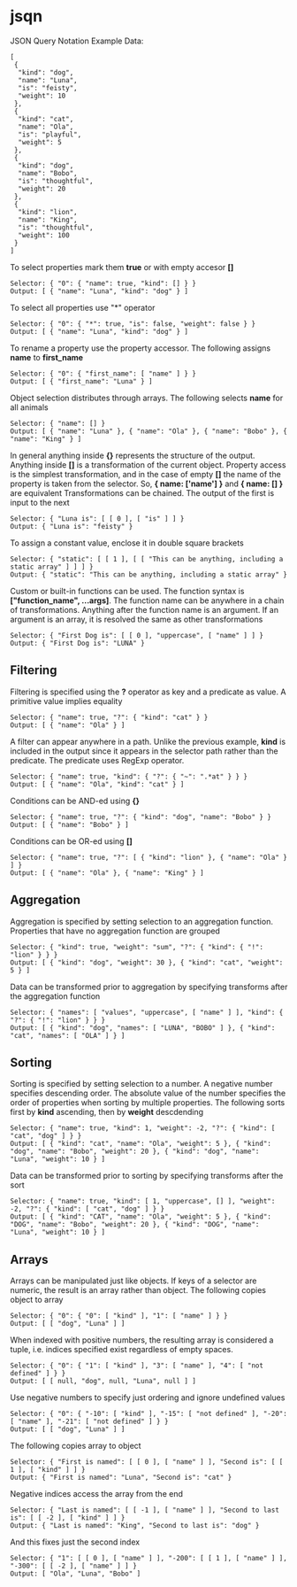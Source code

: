 # jsqn
JSON Query Notation
Example Data: 
```
[
 {
  "kind": "dog",
  "name": "Luna",
  "is": "feisty",
  "weight": 10
 },
 {
  "kind": "cat",
  "name": "Ola",
  "is": "playful",
  "weight": 5
 },
 {
  "kind": "dog",
  "name": "Bobo",
  "is": "thoughtful",
  "weight": 20
 },
 {
  "kind": "lion",
  "name": "King",
  "is": "thoughtful",
  "weight": 100
 }
]
```
To select properties mark them **true** or with empty accesor **[]**
```
Selector: { "0": { "name": true, "kind": [] } }
Output: [ { "name": "Luna", "kind": "dog" } ]
```
To select all properties use "*" operator
```
Selector: { "0": { "*": true, "is": false, "weight": false } }
Output: [ { "name": "Luna", "kind": "dog" } ]
```
To rename a property use the property accessor. The following assigns **name** to **first_name**
```
Selector: { "0": { "first_name": [ "name" ] } }
Output: [ { "first_name": "Luna" } ]
```
Object selection distributes through arrays. The following selects **name** for all animals
```
Selector: { "name": [] }
Output: [ { "name": "Luna" }, { "name": "Ola" }, { "name": "Bobo" }, { "name": "King" } ]
```
In general anything inside **{}** represents the structure of the output. Anything inside **[]** is a transformation of the current object. Property access is the simplest transformation, and in the case of empty **[]** the name of the property is taken from the selector. So, **{ name: ['name'] }** and **{ name: [] }** are equivalent
Transformations can be chained. The output of the first is input to the next
```
Selector: { "Luna is": [ [ 0 ], [ "is" ] ] }
Output: { "Luna is": "feisty" }
```
To assign a constant value, enclose it in double square brackets
```
Selector: { "static": [ [ 1 ], [ [ "This can be anything, including a static array" ] ] ] }
Output: { "static": "This can be anything, including a static array" }
```
Custom or built-in functions can be used. The function syntax is **["function_name", ...args]**. The function name can be anywhere in a chain of transformations. Anything after the function name is an argument. If an argument is an array, it is resolved the same as other transformations
```
Selector: { "First Dog is": [ [ 0 ], "uppercase", [ "name" ] ] }
Output: { "First Dog is": "LUNA" }
```
## Filtering
Filtering is specified using the **?** operator as key and a predicate as value. A primitive value implies equality
```
Selector: { "name": true, "?": { "kind": "cat" } }
Output: [ { "name": "Ola" } ]
```
A filter can appear anywhere in a path. Unlike the previous example, **kind** is included in the output since it appears in the selector path rather than the predicate. The predicate uses RegExp operator.
```
Selector: { "name": true, "kind": { "?": { "~": ".*at" } } }
Output: [ { "name": "Ola", "kind": "cat" } ]
```
Conditions can be AND-ed using **{}**
```
Selector: { "name": true, "?": { "kind": "dog", "name": "Bobo" } }
Output: [ { "name": "Bobo" } ]
```
Conditions can be OR-ed using **[]**
```
Selector: { "name": true, "?": [ { "kind": "lion" }, { "name": "Ola" } ] }
Output: [ { "name": "Ola" }, { "name": "King" } ]
```
## Aggregation
Aggregation is specified by setting selection to an aggregation function. Properties that have no aggregation function are grouped
```
Selector: { "kind": true, "weight": "sum", "?": { "kind": { "!": "lion" } } }
Output: [ { "kind": "dog", "weight": 30 }, { "kind": "cat", "weight": 5 } ]
```
Data can be transformed prior to aggregation by specifying transforms after the aggregation function
```
Selector: { "names": [ "values", "uppercase", [ "name" ] ], "kind": { "?": { "!": "lion" } } }
Output: [ { "kind": "dog", "names": [ "LUNA", "BOBO" ] }, { "kind": "cat", "names": [ "OLA" ] } ]
```
## Sorting
Sorting is specified by setting selection to a number. A negative number specifies descending order. The absolute value of the number specifies the order of properties when sorting by multiple properties. The following sorts first by **kind** ascending, then by **weight** descdending 
```
Selector: { "name": true, "kind": 1, "weight": -2, "?": { "kind": [ "cat", "dog" ] } }
Output: [ { "kind": "cat", "name": "Ola", "weight": 5 }, { "kind": "dog", "name": "Bobo", "weight": 20 }, { "kind": "dog", "name": "Luna", "weight": 10 } ]
```
Data can be transformed prior to sorting by specifying transforms after the sort
```
Selector: { "name": true, "kind": [ 1, "uppercase", [] ], "weight": -2, "?": { "kind": [ "cat", "dog" ] } }
Output: [ { "kind": "CAT", "name": "Ola", "weight": 5 }, { "kind": "DOG", "name": "Bobo", "weight": 20 }, { "kind": "DOG", "name": "Luna", "weight": 10 } ]
```
## Arrays
Arrays can be manipulated just like objects. If keys of a selector are numeric, the result is an array rather than object. The following copies object to array
```
Selector: { "0": { "0": [ "kind" ], "1": [ "name" ] } }
Output: [ [ "dog", "Luna" ] ]
```
When indexed with positive numbers, the resulting array is considered a tuple, i.e. indices specified exist regardless of empty spaces.
```
Selector: { "0": { "1": [ "kind" ], "3": [ "name" ], "4": [ "not defined" ] } }
Output: [ [ null, "dog", null, "Luna", null ] ]
```
Use negative numbers to specify just ordering and ignore undefined values
```
Selector: { "0": { "-10": [ "kind" ], "-15": [ "not defined" ], "-20": [ "name" ], "-21": [ "not defined" ] } }
Output: [ [ "dog", "Luna" ] ]
```
The following copies array to object
```
Selector: { "First is named": [ [ 0 ], [ "name" ] ], "Second is": [ [ 1 ], [ "kind" ] ] }
Output: { "First is named": "Luna", "Second is": "cat" }
```
Negative indices access the array from the end
```
Selector: { "Last is named": [ [ -1 ], [ "name" ] ], "Second to last is": [ [ -2 ], [ "kind" ] ] }
Output: { "Last is named": "King", "Second to last is": "dog" }
```
And this fixes just the second index
```
Selector: { "1": [ [ 0 ], [ "name" ] ], "-200": [ [ 1 ], [ "name" ] ], "-300": [ [ -2 ], [ "name" ] ] }
Output: [ "Ola", "Luna", "Bobo" ]
```